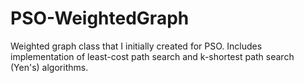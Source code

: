 # PSO-WeightedGraph
Weighted graph class that I initially created for PSO.
Includes implementation of least-cost path search and k-shortest path search (Yen's) algorithms.
